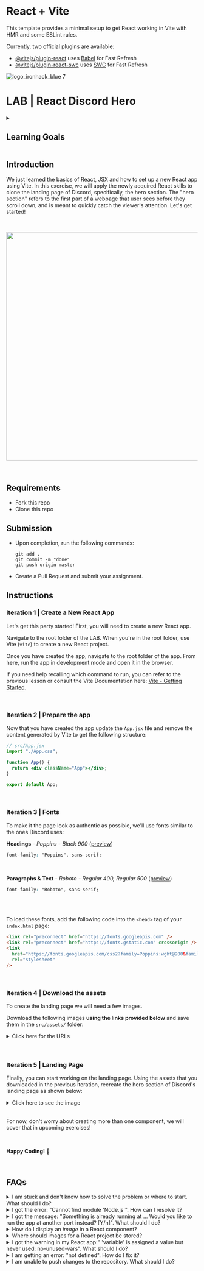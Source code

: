 # React + Vite

This template provides a minimal setup to get React working in Vite with HMR and some ESLint rules.

Currently, two official plugins are available:

- [@vitejs/plugin-react](https://github.com/vitejs/vite-plugin-react/blob/main/packages/plugin-react/README.md) uses [Babel](https://babeljs.io/) for Fast Refresh
- [@vitejs/plugin-react-swc](https://github.com/vitejs/vite-plugin-react-swc) uses [SWC](https://swc.rs/) for Fast Refresh

![logo_ironhack_blue 7](https://user-images.githubusercontent.com/23629340/40541063-a07a0a8a-601a-11e8-91b5-2f13e4e6b441.png)

# LAB | React Discord Hero

<details>
  <summary>
   <h2>Learning Goals</h2>
  </summary>

This exercise allows you to practice and apply the concepts and techniques taught in class.

Upon completion of this exercise, you will be able to:

- Set up a new React app and run it in development mode.
- Create and render a React function component.
- Use JSX to render content within a React component.
- Import and render images in a React component.

  <br>
  <hr>

</details>

## Introduction

We just learned the basics of React, JSX and how to set up a new React app using Vite. In this exercise, we will apply the newly acquired React skills to clone the landing page of Discord, specifically, the hero section. The "hero section" refers to the first part of a webpage that user sees before they scroll down, and is meant to quickly catch the viewer's attention. Let's get started!

<br>

<p align="center">
  <img src="https://education-team-2020.s3.eu-west-1.amazonaws.com/web-dev/labs/landing-page/discord-landing-page.png" width="600" />
</p>

<br>

## Requirements

- Fork this repo
- Clone this repo

## Submission

- Upon completion, run the following commands:

  ```
  git add .
  git commit -m "done"
  git push origin master
  ```

- Create a Pull Request and submit your assignment.

## Instructions

### Iteration 1 | Create a New React App

Let's get this party started! First, you will need to create a new React app.

Navigate to the root folder of the LAB. When you're in the root folder, use Vite (`vite`) to create a new React project.

Once you have created the app, navigate to the root folder of the app. From here, run the app in development mode and open it in the browser.

If you need help recalling which command to run, you can refer to the previous lesson or consult the Vite Documentation here: [Vite - Getting Started](https://vitejs.dev/guide/#scaffolding-your-first-vite-project).

<br>

### Iteration 2 | Prepare the app

Now that you have created the app update the `App.jsx` file and remove the content generated by Vite to get the following structure:

```jsx
// src/App.jsx
import "./App.css";

function App() {
  return <div className="App"></div>;
}

export default App;
```

<br>

### Iteration 3 | Fonts

To make it the page look as authentic as possible, we'll use fonts similar to the ones Discord uses:

**Headings** - _Poppins - Black 900_ ([preview](https://fonts.google.com/specimen/Poppins?preview.text=IMAGINE%20A%20PLACE&preview.size=80&preview.text_type=custom&stroke=Sans+Serif&stylecount=8))

```css
font-family: "Poppins", sans-serif;
```

<br>

**Paragraphs & Text** - _Roboto - Regular 400, Regular 500_ ([preview](https://fonts.google.com/specimen/Roboto?preview.text=...where%20you%20can%20belong%20to%20a%20school%20club,%20a%20gaming%20group,&preview.size=80&preview.text_type=custom&stroke=Sans+Serif&stylecount=8))

```css
font-family: "Roboto", sans-serif;
```

<br>

<br>

To load these fonts, add the following code into the `<head>` tag of your `index.html` page:

```html
<link rel="preconnect" href="https://fonts.googleapis.com" />
<link rel="preconnect" href="https://fonts.gstatic.com" crossorigin />
<link
  href="https://fonts.googleapis.com/css2?family=Poppins:wght@900&family=Roboto:wght@400;500&display=swap"
  rel="stylesheet"
/>
```

<br>

### Iteration 4 | Download the assets

To create the landing page we will need a few images.

Download the following images **using the links provided below** and save them in the `src/assets/` folder:

<details>
  <summary>Click here for the URLs</summary>

  <hr>

  <br>

<img width="200" src="https://education-team-2020.s3.eu-west-1.amazonaws.com/web-dev/labs/landing-page/discord-logo-bg.png">

```http
https://education-team-2020.s3.eu-west-1.amazonaws.com/web-dev/labs/landing-page/discord-logo-white.png
```

<br>

<img width="50" src="https://education-team-2020.s3.eu-west-1.amazonaws.com/web-dev/labs/landing-page/menu-icon-bg.png">

```http
https://education-team-2020.s3.eu-west-1.amazonaws.com/web-dev/labs/landing-page/menu-icon.png
```

<br>

<img width="200" src="https://education-team-2020.s3.eu-west-1.amazonaws.com/web-dev/labs/landing-page/discord-background.png">

```http
https://education-team-2020.s3.eu-west-1.amazonaws.com/web-dev/labs/landing-page/discord-background.png
```

<br>

<hr>

</details>

<br>
<br>

### Iteration 5 | Landing Page

Finally, you can start working on the landing page. Using the assets that you downloaded in the previous iteration, recreate the hero section of Discord's landing page as shown below:

<details>
  <summary>Click here to see the image</summary>

  <hr>

  <p align="center">
    <img src="https://education-team-2020.s3.eu-west-1.amazonaws.com/web-dev/labs/landing-page/discord-landing-page.png"/>
  </p>

</details>

<br>

For now, don't worry about creating more than one component, we will cover that in upcoming exercises!

<br>

**Happy Coding!** :blue_heart:

<br>

## FAQs

<details>
  <summary>I am stuck and don't know how to solve the problem or where to start. What should I do?</summary>

  <br>

If you are stuck in your code and don't know how to solve the problem or where to start, you should take a step back and try to form a clear question about the specific issue you are facing. This will help you narrow down the problem and come up with potential solutions.

For example, is it a concept that you don't understand, or are you receiving an error message that you don't know how to fix? It is usually helpful to try to state the problem as clearly as possible, including any error messages you are receiving. This can help you communicate the issue to others and potentially get help from classmates or online resources.

Once you have a clear understanding of the problem, you will be able to start working toward the solution.

  <br>

[Back to top](#faqs)

</details>

<details>
  <summary>I got the error: "Cannot find module 'Node.js'". How can I resolve it?</summary>

  <br>

The error "Cannot find module" in a Node.js application means that the module you are trying to import or use does not exist in your project or cannot be found by Node.js.

There are a few things you can try to resolve the issue:

1. **Dependencies are not installed**: Make sure that all dependencies are installed.

To do this, run the command `npm install` in the root folder of your project.

This will install all of the dependencies listed in the project's `package.json` file, and ensure that all of the modules that your Node'js application requires are available.

2. **Module is not installed**: Make sure that the _package_ you are trying to use is listed in the project's `package.json` and that it is installed.

To do this, run the command `npm install <package_name>`, replacing the `<package_name>` with the name of the package.

This will add the package to the list of dependencies in the `package.json` file, and install it in the project.

3. **Module is not imported:** Make sure that you've imported the module/package correctly and that the `import` statement is spelled correctly and available in the correct place in your code.

4. **Wrong file path:** If you are importing another file as a module, make sure that the file you are trying to _import_ is located in the correct folder and that you are using the correct file path.

5. **Wrong module/package name:** Check the spelling of the package name you are trying to import.

  <br>

[Back to top](#faqs)

</details>

<details>
  <summary>I got the message: "Something is already running at ... Would you like to run the app at another port instead? [Y/n]". What should I do?</summary>

  <br>

This message means that another process is already using the specified port. This could be another instance of your React app, or it could be another application that is using that port.
To resolve this, you can change the port your React app is running on by typing Y when prompted. This will kill the process and automatically start the server on another port.
Another approach is to manually terminate the process using the port in question and then try running the app again.

  <br>

[Back to top](#faqs)

</details>

<details>
  <summary>How do I display an <em>image</em> in a React component?</summary>

  <br>

To display an image in a React component, you should first `import` the image in the component and then render it. Here is an example of how to do this:

```jsx
import example from "./example.png"; // Import the image file

function App() {
  return (
    <img src={example} alt="example" /> // Display the image
  );
}

export default App;
```

In the above example, the `example` variable is assigned the value of the imported image file. The image is then displayed using the `<img>` element, with the `src` attribute set to the `example` variable.

  <br>

[Back to top](#faqs)

</details>

<details>
  <summary>Where should images for a React project be stored?</summary>

  <br>

The images for your React project should be stored inside the `src/` folder. To keep things organized you should create a separate `assets/` or `images/` directory inside of the `src/` folder.

  <br>

[Back to top](#faqs)

</details>

<details>
  <summary>I got the warning in my React app:" 'variable' is assigned a value but never used: no-unused-vars". What should I do?</summary>

  <br>
  
  This warning is a linting error thrown by a linting tool in your React project, and it is warning you that the variable is created, but that it is never being used in your code.

To resolve this issue, you can either use the variable in your code, or you can simply remove the variable if you don't need it.

  <br>

[Back to top](#faqs)

</details>

<details>
  <summary>I am getting an error: "not defined". How do I fix it?</summary>

  <br>

The "ReferenceError: variable is not defined" error in JavaScript occurs when you try to access a variable or a function that has not been defined yet or is out of scope.

To fix the issue, check that you have defined the variable or function that you are trying to use and double-check the spelling to make sure you are using the correct name.

In case the variable or a function is defined in another file, make sure that the file has been imported or loaded correctly.

  <br>

[Back to top](#faqs)

</details>

<details>
  <summary>I am unable to push changes to the repository. What should I do?</summary>

  <br>

There are a couple of possible reasons why you may be unable to _push_ changes to a Git repository:

1. **You have not committed your changes:** Before you can push your changes to the repository, you need to commit them using the `git commit` command. Make sure you have committed your changes and try pushing again. To do this, run the following terminal commands from the project folder:

```bash
git add .
git commit -m "Your commit message"
git push
```

2.  **You do not have permission to push to the repository:** If you have cloned the repository directly from the main Ironhack repository without making a _Fork_ first, you do not have write access to the repository.
    To check which remote repository you have cloned, run the following terminal command from the project folder:

```bash
git remote -v
```

If the link shown is the same as the main Ironhack repository, you will need to fork the repository to your GitHub account first, and then clone your fork to your local machine to be able to push the changes.

Note: You may want to make a copy of the code you have locally, to avoid losing it in the process.

  <br>

[Back to top](#faqs)

</details>
